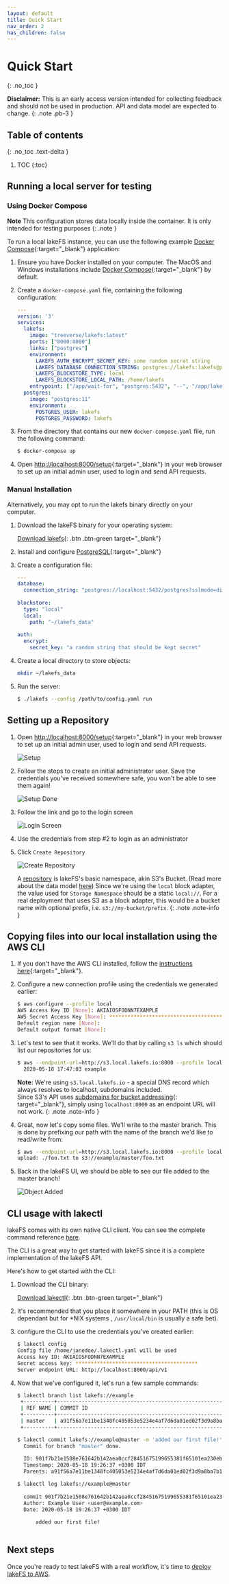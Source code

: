 ```yaml
---
layout: default
title: Quick Start
nav_order: 2
has_children: false
---
```


# Quick Start
{: .no_toc }

**Disclaimer:** This is an early access version intended for collecting feedback and should not be used in production. API and data model are expected to change.
{: .note .pb-3 }

## Table of contents
{: .no_toc .text-delta }

1. TOC
{:toc}


## Running a local server for testing

###  Using Docker Compose

**Note** This configuration stores data locally inside the container.
It is only intended for testing purposes
{: .note }

To run a local lakeFS instance, you can use the following example [Docker Compose](https://docs.docker.com/compose/){:target="_blank"} application:

1. Ensure you have Docker installed on your computer. The MacOS and Windows installations include [Docker Compose](https://docs.docker.com/compose/){:target="_blank"} by default.

1. Create a `docker-compose.yaml` file, containing the following configuration:

   ```yaml
   ---
   version: '3'
   services:
     lakefs:
       image: "treeverse/lakefs:latest"
       ports: ["8000:8000"]
       links: ["postgres"]
       environment:
         LAKEFS_AUTH_ENCRYPT_SECRET_KEY: some random secret string
         LAKEFS_DATABASE_CONNECTION_STRING: postgres://lakefs:lakefs@postgres/postgres?sslmode=disable
         LAKEFS_BLOCKSTORE_TYPE: local
         LAKEFS_BLOCKSTORE_LOCAL_PATH: /home/lakefs
       entrypoint: ["/app/wait-for", "postgres:5432", "--", "/app/lakefs", "run"]
     postgres:
       image: "postgres:11"
       environment:
         POSTGRES_USER: lakefs
         POSTGRES_PASSWORD: lakefs
   ```

1. From the directory that contains our new `docker-compose.yaml` file, run the following command:

   ```bash
   $ docker-compose up
   ```

1. Open [http://localhost:8000/setup](http://localhost:8000/setup){:target="_blank"} in your web browser to set up an initial admin user, used to login and send API requests.


### Manual Installation 

Alternatively, you may opt to run the lakefs binary directly on your computer.

1. Download the lakeFS binary for your operating system:

   [Download lakefs](downloads.md){: .btn .btn-green target="_blank"}

1. Install and configure [PostgreSQL](https://www.postgresql.org/download/){:target="_blank"}

1. Create a configuration file:
    
   ```yaml
   ---
   database:
     connection_string: "postgres://localhost:5432/postgres?sslmode=disable"
    
   blockstore: 
     type: "local"
     local:
       path: "~/lakefs_data"
    
   auth:
     encrypt:
       secret_key: "a random string that should be kept secret"
   ```

1. Create a local directory to store objects:

   ```sh
   mkdir ~/lakefs_data
   ```

1. Run the server:
    
   ```bash
   $ ./lakefs --config /path/to/config.yaml run
   ```

## Setting up a Repository

1. Open [http://localhost:8000/setup](http://localhost:8000/setup){:target="_blank"} in your web browser to set up an initial admin user, used to login and send API requests.

   ![Setup](assets/img/setup.png)

1. Follow the steps to create an initial administrator user. Save the credentials you've received somewhere safe, you won't be able to see them again!

   ![Setup Done](assets/img/setup_done.png)

1. Follow the link and go to the login screen

   ![Login Screen](assets/img/login.png)

1. Use the credentials from step #2 to login as an administrator
1. Click `Create Repository`
    
   ![Create Repository](assets/img/repo_create.png)

   A [repository](branching/model.md#repositories) is lakeFS's basic namespace, akin S3's Bucket. (Read more about the data model [here](branching/model.md))
   Since we're using the `local` block adapter, the value used for `Storage Namespace` should be a static `local://`.
   For a real deployment that uses S3 as a block adapter, this would be a bucket name with optional prefix, i.e. `s3://my-bucket/prefix`. 
   {: .note .note-info }



## Copying files into our local installation using the AWS CLI

1. If you don't have the AWS CLI installed, follow the [instructions here](https://docs.aws.amazon.com/cli/latest/userguide/cli-chap-install.html){:target="_blank"}.
1. Configure a new connection profile using the credentials we generated earlier:

   ```bash
   $ aws configure --profile local
   AWS Access Key ID [None]: AKIAIOSFODNN7EXAMPLE
   AWS Secret Access Key [None]: ****************************************
   Default region name [None]:
   Default output format [None]:
   ```
1. Let's test to see that it works. We'll do that by calling `s3 ls` which should list our repositories for us:
   
   ```bash
   $ aws --endpoint-url=http://s3.local.lakefs.io:8000 --profile local s3 ls
     2020-05-18 17:47:03 example
   ```
   
   **Note:** We're using `s3.local.lakefs.io` - a special DNS record which always resolves to localhost, subdomains included.  
   Since S3's API uses [subdomains for bucket addressing](https://aws.amazon.com/blogs/aws/amazon-s3-path-deprecation-plan-the-rest-of-the-story/){: target="_blank"}, simply using `localhost:8000` as an endpoint URL will not work.
   {: .note .note-info }

1. Great, now let's copy some files. We'll write to the master branch. This is done by prefixing our path with the name of the branch we'd like to read/write from:

   ```bash
   $ aws --endpoint-url=http://s3.local.lakefs.io:8000 --profile local s3 cp ./foo.txt s3://example/master/
   upload: ./foo.txt to s3://example/master/foo.txt
   ```

1. Back in the lakeFS UI, we should be able to see our file added to the master branch!

   ![Object Added](assets/img/object_added.png)

## CLI usage with lakectl

lakeFS comes with its own native CLI client. You can see the complete command reference [here](reference/commands.md).

The CLI is a great way to get started with lakeFS since it is a complete implementation of the lakeFS API.

Here's how to get started with the CLI:

1. Download the CLI binary:

   [Download lakectl](downloads.md){: .btn .btn-green target="_blank"}


1. It's recommended that you place it somewhere in your PATH (this is OS dependant but for *NIX systems , `/usr/local/bin` is usually a safe bet).
1. configure the CLI to use the credentials you've created earlier:

   ```bash
   $ lakectl config
   Config file /home/janedoe/.lakectl.yaml will be used
   Access key ID: AKIAIOSFODNN7EXAMPLE
   Secret access key: ****************************************
   Server endpoint URL: http://localhost:8000/api/v1
   ```

1. Now that we've configured it, let's run a few sample commands:

   ```bash
   $ lakectl branch list lakefs://example
    +----------+------------------------------------------------------------------+
    | REF NAME | COMMIT ID                                                        |
    +----------+------------------------------------------------------------------+
    | master   | a91f56a7e11be1348fc405053e5234e4af7d6da01ed02f3d9a8ba7b1f71499c8 |
    +----------+------------------------------------------------------------------+
   
   $ lakectl commit lakefs://example@master -m 'added our first file!'
     Commit for branch "master" done.
     
     ID: 901f7b21e1508e761642b142aea0ccf28451675199655381f65101ea230ebb87
     Timestamp: 2020-05-18 19:26:37 +0300 IDT
     Parents: a91f56a7e11be1348fc405053e5234e4af7d6da01ed02f3d9a8ba7b1f71499c8

   $ lakectl log lakefs://example@master
     
     commit 901f7b21e1508e761642b142aea0ccf28451675199655381f65101ea230ebb87
     Author: Example User <user@example.com>
     Date: 2020-05-18 19:26:37 +0300 IDT
     
         added our first file!
     
   ```

## Next steps

Once you're ready to test lakeFS with a real workflow, it's time to [deploy lakeFS to AWS](deploying/aws.md).

